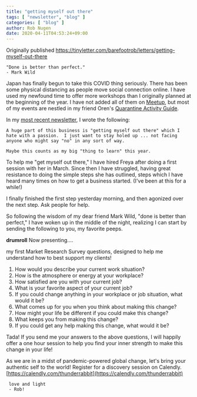 ```yaml
---
title: "getting myself out there"
tags: [ "newsletter", "blog" ]
categories: [ "blog" ]
author: Rob Nugen
date: 2020-04-11T04:53:24+09:00
---
```


Originally published
https://tinyletter.com/barefootrob/letters/getting-myself-out-there

    "Done is better than perfect."
    - Mark Wild
 
Japan has finally begun to take this COVID thing seriously.  There has
been some physical distancing as people move social connection online.
I have used my newfound time to offer more workshops than I originally
planned at the beginning of the year.  I have not added all of them on
[Meetup](https://www.meetup.com/Tokyo-Sol-barefoot-more/), but most of
my events are nestled in my friend Oren's
[Quarantine Activity Guide](https://mysideline.co/qag/2020-04/).

In my [most recent newsletter](/blog/2020/03/03/marching-right-along/), I wrote the following:
 
    A huge part of this business is "getting myself out there" which I
    hate with a passion.  I just want to stay holed up ... not facing
    anyone who might say "no" in any sort of way.

    Maybe this counts as my big "thing to learn" this year.

To help me "get myself out there," I have hired Freya after doing a
first session with her in March.  Since then I have struggled, having
great resistance to doing the simple steps she has outlined, steps
which I have heard many times on how to get a business started.  (I've
been at this for a while!)

I finally finished the first step yesterday morning, and then agonized
over the next step.  Ask people for help.

So following the wisdom of my dear friend Mark Wild, "done is better
than perfect," I have woken up in the middle of the night, realizing I
can start by sending the following to you, my favorite peeps.

**drumroll** Now presenting....

my first Market Research Survey questions, designed to help me understand how to best support my clients!
 

	
1. How would you describe your current work situation?	
2. How is the atmosphere or energy at your workplace?	
3. How satisfied are you with your current job?
4. What is your favorite aspect of your current job?
5. If you could change anything in your workplace or job situation,
   what would it be?
6. What comes up for you when you think about making this change?
7. How might your life be different if you could make this change?
8. What keeps you from making this change?
9. If you could get any help making this change, what would it be?

 
Tada!  If you send me your answers to the above questions, I will
happily offer a one hour session to help you find your inner strength
to make this change in your life!

As we are in a midst of pandemic-powered global change, let's bring
your authentic self to the world!  Register for a discovery session on
Calendly.
[https://calendly.com/thunderrabbit](https://calendly.com/thunderrabbit)

     love and light
     - Rob!
